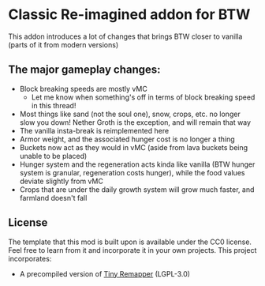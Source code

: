 # Classic Re-imagined addon for BTW

This addon introduces a lot of changes that brings BTW closer to vanilla (parts of it from modern versions)

## The major gameplay changes:
- Block breaking speeds are mostly vMC
    - Let me know when something's off in terms of block breaking speed in this thread!
- Most things like sand (not the soul one), snow, crops, etc. no longer slow you down! Nether Groth is the exception, and will remain that way
- The vanilla insta-break is reimplemented here
- Armor weight, and the associated hunger cost is no longer a thing
- Buckets now act as they would in vMC (aside from lava buckets being unable to be placed)
- Hunger system and the regeneration acts kinda like vanilla (BTW hunger system is granular, regeneration costs hunger), while the food values deviate slightly from vMC
- Crops that are under the daily growth system will grow much faster, and farmland doesn't fall
## License

The template that this mod is built upon is available under the CC0 license. Feel free to learn from it and incorporate it in your own projects.
This project incorporates:
* A precompiled version of [Tiny Remapper](https://github.com/FabricMC/tiny-remapper) (LGPL-3.0)
